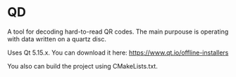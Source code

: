 # QD
A tool for decoding hard-to-read QR codes. The main purpouse is operating with data written on a quartz disc.

Uses Qt 5.15.x. You can download it here: https://www.qt.io/offline-installers

You also can build the project using CMakeLists.txt.
